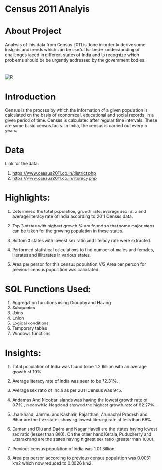# Census 2011 Analyis

# About Project
Analysis of this data from Census 2011 is done in order to derive some insights and trends which can be useful for better understanding of challenges faced in different states of India and to recognize which problems should be be urgently addressed by the government bodies. 

#
![R](https://user-images.githubusercontent.com/121285271/227262305-08c1fbf1-318c-4b45-a168-8796b4005895.png)

# Introduction
Census is the process by which the information of a given population is calculated on the basis of economical, educational and social records, in a given period of time. Census is calculated after regular time intervals. These are some basic census facts. In India, the census is carried out every 5 years. 

# Data
Link for the data:

1. https://www.census2011.co.in/district.php
2. https://www.census2011.co.in/literacy.php

# Highlights:

1. Determined the total population, growth rate, average sex ratio and average literacy rate of India according to 2011 Census data.

2. Top 3 states with highest growth % are found so that some major steps can be taken for the growing population in these states.

3. Bottom 3 states with lowest sex ratio and literacy rate were extracted.

4. Performed statistical calculations to find number of males and females, literates and illiterates in various states.

5. Area per person for this census population V/S Area per person for previous census population was calculated.

# SQL Functions Used:

1. Aggregation functions using Groupby and Having
2. Subqueries
3. Joins
4. Union
5. Logical conditions
6. Temporary tables
7. Windows functions

# Insights:

1. Total population of India was found to be 1.2 Billion with an average growth of 19%.

2. Average literacy rate of India was seen to be 72.31%.

3. Average sex ratio of India as per 2011 Census was 945.

4. Andaman And Nicobar Islands was having the lowest growth rate of 0.7% , meanwhile Nagaland	showed the highest growth rate of 82.27%.

5. Jharkhand, Jammu and Kashmir, Rajasthan, Arunachal Pradesh and Bihar are the five states showing lowest literacy rate of less than 66%.

6. Daman and Diu and Dadra and Nagar Haveli are the states having lowest sex ratio (lesser than 800). On the other hand Kerala, Puducherry and Uttarakhand are the states having highest sex ratio (greater than 1000).

7. Previous census population of India was 1.01 Billion.

8. Area per person according to previous census population was 0.0031 km2	which now reduced to 0.0026 km2. 

